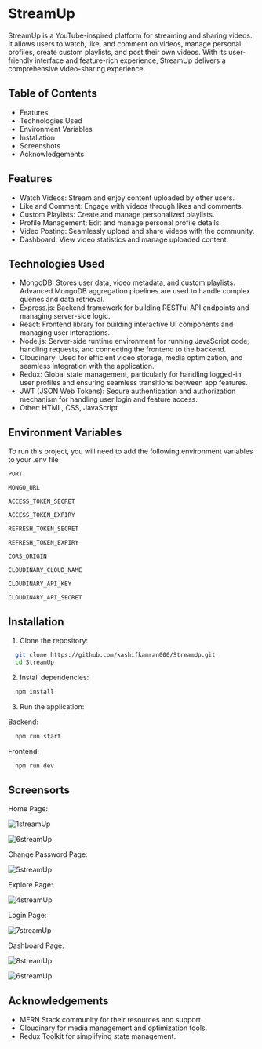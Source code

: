 
# StreamUp
StreamUp is a YouTube-inspired platform for streaming and sharing videos. It allows users to watch, like, and comment on videos, manage personal profiles, create custom playlists, and post their own videos. With its user-friendly interface and feature-rich experience, StreamUp delivers a comprehensive video-sharing experience.


##  Table of Contents
- Features
- Technologies Used
- Environment Variables
- Installation
- Screenshots
- Acknowledgements

## Features
- Watch Videos: Stream and enjoy content uploaded by other users.
- Like and Comment: Engage with videos through likes and comments.
- Custom Playlists: Create and manage personalized playlists.
- Profile Management: Edit and manage personal profile details.
- Video Posting: Seamlessly upload and share videos with the community.
- Dashboard: View video statistics and manage uploaded content.

## Technologies Used
- MongoDB: Stores user data, video metadata, and custom playlists. Advanced MongoDB aggregation pipelines are used to handle complex queries and data retrieval.
- Express.js: Backend framework for building RESTful API endpoints and managing server-side logic.
- React: Frontend library for building interactive UI components and managing user interactions.
- Node.js: Server-side runtime environment for running JavaScript code, handling requests, and connecting the frontend to the backend.
- Cloudinary: Used for efficient video storage, media optimization, and seamless integration with the application.
- Redux: Global state management, particularly for handling logged-in user profiles and ensuring seamless transitions between app features.
- JWT (JSON Web Tokens): Secure authentication and authorization mechanism for handling user login and feature access.
- Other: HTML, CSS, JavaScript

## Environment Variables

To run this project, you will need to add the following environment variables to your .env file

`PORT`

`MONGO_URL`

`ACCESS_TOKEN_SECRET`

`ACCESS_TOKEN_EXPIRY`

`REFRESH_TOKEN_SECRET`

`REFRESH_TOKEN_EXPIRY`

`CORS_ORIGIN`

`CLOUDINARY_CLOUD_NAME`

`CLOUDINARY_API_KEY`

`CLOUDINARY_API_SECRET`


## Installation

1. Clone the repository:

```bash
  git clone https://github.com/kashifkamran000/StreamUp.git
  cd StreamUp
```
2. Install dependencies:
```bash
  npm install
```

3. Run the application:

Backend:
```bash
  npm run start
```
Frontend:
```bash
  npm run dev
```


## Screensorts

Home Page:


![1streamUp](./frontend/src/assets/1Stream.png)



![6streamUp](./frontend/src/assets/2Stream.png)


Change Password Page:


![5streamUp](./frontend/src/assets/10Stream.png)


Explore Page:


![4streamUp](./frontend/src/assets/12Stream.png)


Login Page: 


![7streamUp](./frontend/src/assets/4Stream.png)


Dashboard Page: 


![8streamUp](./frontend/src/assets/8Stream.png)



![6streamUp](./frontend/src/assets/6Stream.png)


## Acknowledgements

- MERN Stack community for their resources and support.
- Cloudinary for media management and optimization tools.
- Redux Toolkit for simplifying state management.












